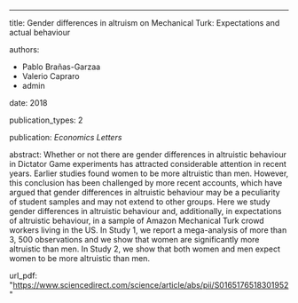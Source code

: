 ---
title: Gender differences in altruism on Mechanical Turk: Expectations and actual behaviour

authors:
- Pablo Brañas-Garzaa
- Valerio Capraro
- admin

date: 2018

publication_types: 2

publication: *Economics Letters*

abstract: Whether or not there are gender differences in altruistic behaviour in Dictator Game experiments has attracted considerable attention in recent years. Earlier studies found women to be more altruistic than men. However, this conclusion has been challenged by more recent accounts, which have argued that gender differences in altruistic behaviour may be a peculiarity of student samples and may not extend to other groups. Here we study gender differences in altruistic behaviour and, additionally, in expectations of altruistic behaviour, in a sample of Amazon Mechanical Turk crowd workers living in the US. In Study 1, we report a mega-analysis of more than 3, 500 observations and we show that women are significantly more altruistic than men. In Study 2, we show that both women and men expect women to be more altruistic than men.

url_pdf: "https://www.sciencedirect.com/science/article/abs/pii/S0165176518301952"
